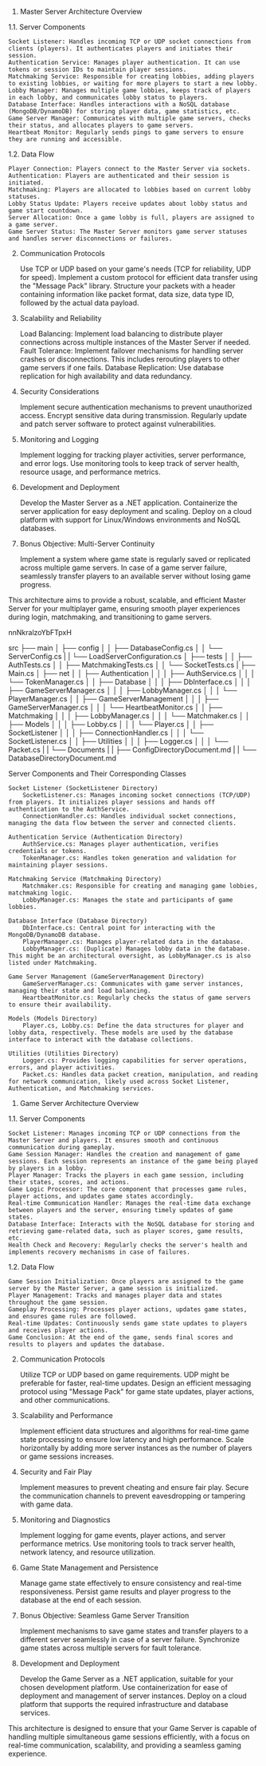 
1. Master Server Architecture Overview

1.1. Server Components

    Socket Listener: Handles incoming TCP or UDP socket connections from clients (players). It authenticates players and initiates their session.
    Authentication Service: Manages player authentication. It can use tokens or session IDs to maintain player sessions.
    Matchmaking Service: Responsible for creating lobbies, adding players to existing lobbies, or waiting for more players to start a new lobby.
    Lobby Manager: Manages multiple game lobbies, keeps track of players in each lobby, and communicates lobby status to players.
    Database Interface: Handles interactions with a NoSQL database (MongoDB/DynamoDB) for storing player data, game statistics, etc.
    Game Server Manager: Communicates with multiple game servers, checks their status, and allocates players to game servers.
    Heartbeat Monitor: Regularly sends pings to game servers to ensure they are running and accessible.

1.2. Data Flow

    Player Connection: Players connect to the Master Server via sockets.
    Authentication: Players are authenticated and their session is initiated.
    Matchmaking: Players are allocated to lobbies based on current lobby statuses.
    Lobby Status Update: Players receive updates about lobby status and game start countdown.
    Server Allocation: Once a game lobby is full, players are assigned to a game server.
    Game Server Status: The Master Server monitors game server statuses and handles server disconnections or failures.

2. Communication Protocols

    Use TCP or UDP based on your game's needs (TCP for reliability, UDP for speed).
    Implement a custom protocol for efficient data transfer using the "Message Pack" library. Structure your packets with a header containing information like packet format, data size, data type ID, followed by the actual data payload.

3. Scalability and Reliability

    Load Balancing: Implement load balancing to distribute player connections across multiple instances of the Master Server if needed.
    Fault Tolerance: Implement failover mechanisms for handling server crashes or disconnections. This includes rerouting players to other game servers if one fails.
    Database Replication: Use database replication for high availability and data redundancy.

4. Security Considerations

    Implement secure authentication mechanisms to prevent unauthorized access.
    Encrypt sensitive data during transmission.
    Regularly update and patch server software to protect against vulnerabilities.

5. Monitoring and Logging

    Implement logging for tracking player activities, server performance, and error logs.
    Use monitoring tools to keep track of server health, resource usage, and performance metrics.

6. Development and Deployment

    Develop the Master Server as a .NET application.
    Containerize the server application for easy deployment and scaling.
    Deploy on a cloud platform with support for Linux/Windows environments and NoSQL databases.

7. Bonus Objective: Multi-Server Continuity

    Implement a system where game state is regularly saved or replicated across multiple game servers.
    In case of a game server failure, seamlessly transfer players to an available server without losing game progress.

This architecture aims to provide a robust, scalable, and efficient Master Server for your multiplayer game, ensuring smooth player experiences during login, matchmaking, and transitioning to game servers.

nnNkralzoYbFTpxH

src
├── main
│   ├── config
│   │   ├── DatabaseConfig.cs
│   │   └── ServerConfig.cs
|   |   └── LoadServerConfiguration.cs
│   ├── tests
│   │   ├── AuthTests.cs
│   │   ├── MatchmakingTests.cs
│   │   └── SocketTests.cs
|   ├── Main.cs
│   ├── net
│   │   ├── Authentication
│   │   │   ├── AuthService.cs
│   │   │   └── TokenManager.cs
│   │   ├── Database
│   │   │   ├── DbInterface.cs
│   │   │   ├── GameServerManager.cs
│   │   │   ├── LobbyManager.cs
│   │   │   └── PlayerManager.cs
│   │   ├── GameServerManagement
│   │   │   ├── GameServerManager.cs
│   │   │   └── HeartbeatMonitor.cs
│   │   ├── Matchmaking
│   │   │   ├── LobbyManager.cs
│   │   │   └── Matchmaker.cs
│   │   ├── Models
│   │   │   ├── Lobby.cs
│   │   │   └── Player.cs
│   │   ├── SocketListener
│   │   │   ├── ConnectionHandler.cs
│   │   │   └── SocketListener.cs
│   │   ├── Utilities
│   │   │   ├── Logger.cs
│   │   │   └── Packet.cs
|   |   └── Documents
|   |       ├── ConfigDirectoryDocument.md
|   |       └── DatabaseDirectoryDocument.md

Server Components and Their Corresponding Classes

    Socket Listener (SocketListener Directory)
        SocketListener.cs: Manages incoming socket connections (TCP/UDP) from players. It initializes player sessions and hands off authentication to the AuthService.
        ConnectionHandler.cs: Handles individual socket connections, managing the data flow between the server and connected clients.

    Authentication Service (Authentication Directory)
        AuthService.cs: Manages player authentication, verifies credentials or tokens.
        TokenManager.cs: Handles token generation and validation for maintaining player sessions.

    Matchmaking Service (Matchmaking Directory)
        Matchmaker.cs: Responsible for creating and managing game lobbies, matchmaking logic.
        LobbyManager.cs: Manages the state and participants of game lobbies.

    Database Interface (Database Directory)
        DbInterface.cs: Central point for interacting with the MongoDB/DynamoDB database.
        PlayerManager.cs: Manages player-related data in the database.
        LobbyManager.cs: (Duplicate) Manages lobby data in the database. This might be an architectural oversight, as LobbyManager.cs is also listed under Matchmaking.

    Game Server Management (GameServerManagement Directory)
        GameServerManager.cs: Communicates with game server instances, managing their state and load balancing.
        HeartbeatMonitor.cs: Regularly checks the status of game servers to ensure their availability.

    Models (Models Directory)
        Player.cs, Lobby.cs: Define the data structures for player and lobby data, respectively. These models are used by the database interface to interact with the database collections.

    Utilities (Utilities Directory)
        Logger.cs: Provides logging capabilities for server operations, errors, and player activities.
        Packet.cs: Handles data packet creation, manipulation, and reading for network communication, likely used across Socket Listener, Authentication, and Matchmaking services.




1. Game Server Architecture Overview

1.1. Server Components

    Socket Listener: Manages incoming TCP or UDP connections from the Master Server and players. It ensures smooth and continuous communication during gameplay.
    Game Session Manager: Handles the creation and management of game sessions. Each session represents an instance of the game being played by players in a lobby.
    Player Manager: Tracks the players in each game session, including their states, scores, and actions.
    Game Logic Processor: The core component that processes game rules, player actions, and updates game states accordingly.
    Real-time Communication Handler: Manages the real-time data exchange between players and the server, ensuring timely updates of game states.
    Database Interface: Interacts with the NoSQL database for storing and retrieving game-related data, such as player scores, game results, etc.
    Health Check and Recovery: Regularly checks the server's health and implements recovery mechanisms in case of failures.

1.2. Data Flow

    Game Session Initialization: Once players are assigned to the game server by the Master Server, a game session is initialized.
    Player Management: Tracks and manages player data and states throughout the game session.
    Gameplay Processing: Processes player actions, updates game states, and ensures game rules are followed.
    Real-time Updates: Continuously sends game state updates to players and receives player actions.
    Game Conclusion: At the end of the game, sends final scores and results to players and updates the database.

2. Communication Protocols

    Utilize TCP or UDP based on game requirements. UDP might be preferable for faster, real-time updates.
    Design an efficient messaging protocol using "Message Pack" for game state updates, player actions, and other communications.

3. Scalability and Performance

    Implement efficient data structures and algorithms for real-time game state processing to ensure low latency and high performance.
    Scale horizontally by adding more server instances as the number of players or game sessions increases.

4. Security and Fair Play

    Implement measures to prevent cheating and ensure fair play.
    Secure the communication channels to prevent eavesdropping or tampering with game data.

5. Monitoring and Diagnostics

    Implement logging for game events, player actions, and server performance metrics.
    Use monitoring tools to track server health, network latency, and resource utilization.

6. Game State Management and Persistence

    Manage game state effectively to ensure consistency and real-time responsiveness.
    Persist game results and player progress to the database at the end of each session.

7. Bonus Objective: Seamless Game Server Transition

    Implement mechanisms to save game states and transfer players to a different server seamlessly in case of a server failure.
    Synchronize game states across multiple servers for fault tolerance.

8. Development and Deployment

    Develop the Game Server as a .NET application, suitable for your chosen development platform.
    Use containerization for ease of deployment and management of server instances.
    Deploy on a cloud platform that supports the required infrastructure and database services.

This architecture is designed to ensure that your Game Server is capable of handling multiple simultaneous game sessions efficiently, with a focus on real-time communication, scalability, and providing a seamless gaming experience.




